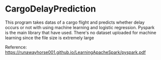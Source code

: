 # CargoDelayPrediction
This program takes datas of a cargo flight and predicts whether delay occurs or not with using machine learning and logistic regression. Pyspark is the main library that have used. There's no dataset uploaded for machine learning since the file size is extremely large

Reference: https://runawayhorse001.github.io/LearningApacheSpark/pyspark.pdf
